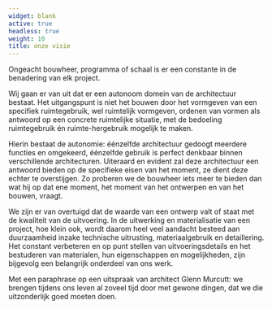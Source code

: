 ```yaml
---
widget: blank
active: true
headless: true
weight: 10
title: onze visie
---
```

Ongeacht bouwheer, programma of schaal is er een constante in de benadering van elk project.

Wij gaan er van uit dat er een autonoom domein van de architectuur bestaat. Het uitgangspunt is niet het bouwen door het vormgeven van een specifiek ruimtegebruik, wel ruimtelijk vormgeven, ordenen van vormen als antwoord op een concrete ruimtelijke situatie, met de bedoeling ruimtegebruik én ruimte-hergebruik mogelijk te maken.

Hierin bestaat de autonomie: éénzelfde architectuur gedoogt meerdere functies en omgekeerd, éénzelfde gebruik is perfect denkbaar binnen verschillende architecturen. Uiteraard en evident zal deze architectuur een antwoord bieden op de specifieke eisen van het moment, ze dient deze echter te overstijgen. Zo proberen we de bouwheer iets meer te bieden dan wat hij op dat ene moment, het moment van het ontwerpen en van het bouwen, vraagt.

We zijn er van overtuigd dat de waarde van een ontwerp valt of staat met de kwaliteit van de uitvoering. In de uitwerking en materialisatie van een project, hoe klein ook, wordt daarom heel veel aandacht besteed aan duurzaamheid inzake technische uitrusting, materiaalgebruik en detaillering. Het constant verbeteren en op punt stellen van uitvoeringsdetails en het bestuderen van materialen, hun eigenschappen en mogelijkheden, zijn bijgevolg een belangrijk onderdeel van ons werk.

Met een paraphrase op een uitspraak van architect Glenn Murcutt: we brengen tijdens ons leven al zoveel tijd door met gewone dingen, dat we die uitzonderlijk goed moeten doen.
